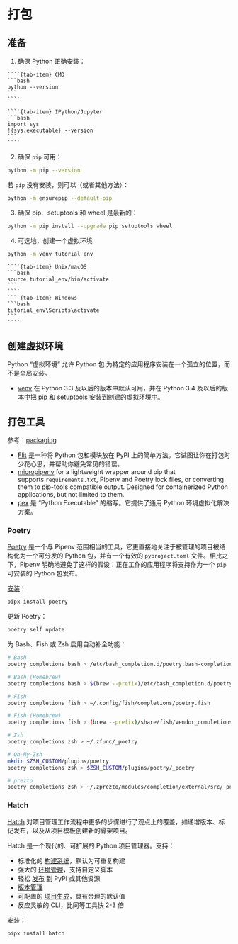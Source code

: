 # 打包

## 准备

1. 确保 Python 正确安装：

`````{tab-set} 
````{tab-item} CMD
```bash
python --version
```
````

````{tab-item} IPython/Jupyter
```bash
import sys
!{sys.executable} --version
```
````
`````

2. 确保 `pip` 可用：

```bash
python -m pip --version
```

若 `pip` 没有安装，则可以（或者其他方法）：

```bash
python -m ensurepip --default-pip
```

3. 确保 pip、setuptools 和 wheel 是最新的：

```bash
python -m pip install --upgrade pip setuptools wheel
```

4. 可选地，创建一个虚拟环境

```bash
python -m venv tutorial_env
```

`````{tab-set} 
````{tab-item} Unix/macOS
```bash
source tutorial_env/bin/activate
```
````
````{tab-item} Windows
```bash
tutorial_env\Scripts\activate
```
````
`````

## 创建虚拟环境

Python “虚拟环境” 允许 Python 包 为特定的应用程序安装在一个孤立的位置，而不是全局安装。

* [venv](https://docs.python.org/3/library/venv.html "(在 Python v3.10)") 在 Python 3.3 及以后的版本中默认可用，并在 Python 3.4 及以后的版本中把 [pip](https://daobook.github.io/packaging.python.org/key_projects.html#pip) 和 [setuptools](https://daobook.github.io/packaging.python.org/key_projects.html#setuptools) 安装到创建的虚拟环境中。

## 打包工具

参考：[packaging](https://daobook.github.io/packaging.python.org/key_projects.html#flit)

- [Flit](https://github.com/daobook/flit) 是一种将 Python 包和模块放在 PyPI 上的简单方法。它试图让你在打包时少花心思，并帮助你避免常见的错误。
- [micropipenv](https://github.com/thoth-station/micropipenv) for a lightweight wrapper around pip that supports `requirements.txt`, Pipenv and Poetry lock files, or converting them to pip-tools compatible output. Designed for containerized Python applications, but not limited to them.
- [pex](https://daobook.github.io/pex/) 是 “Python Executable” 的缩写。它提供了通用 Python 环境虚拟化解决方案。

### Poetry

[Poetry](https://github.com/python-poetry/poetry) 是一个与 Pipenv 范围相当的工具，它更直接地关注于被管理的项目被结构化为一个可分发的 Python 包，并有一个有效的 `pyproject.toml` 文件。相比之下，Pipenv 明确地避免了这样的假设：正在工作的应用程序将支持作为一个 `pip` 可安装的 Python 包发布。

[安装](https://python-poetry.org/docs/#installation)：

```bash
pipx install poetry
```

更新 Poetry：

```bash
poetry self update
```

为 Bash、Fish 或 Zsh 启用自动补全功能：

```bash
# Bash
poetry completions bash > /etc/bash_completion.d/poetry.bash-completion

# Bash (Homebrew)
poetry completions bash > $(brew --prefix)/etc/bash_completion.d/poetry.bash-completion

# Fish
poetry completions fish > ~/.config/fish/completions/poetry.fish

# Fish (Homebrew)
poetry completions fish > (brew --prefix)/share/fish/vendor_completions.d/poetry.fish

# Zsh
poetry completions zsh > ~/.zfunc/_poetry

# Oh-My-Zsh
mkdir $ZSH_CUSTOM/plugins/poetry
poetry completions zsh > $ZSH_CUSTOM/plugins/poetry/_poetry

# prezto
poetry completions zsh > ~/.zprezto/modules/completion/external/src/_poetry
```

### Hatch

[Hatch](https://daobook.github.io/hatch/dev) 对项目管理工作流程中更多的步骤进行了观点上的覆盖，如递增版本、标记发布，以及从项目模板创建新的骨架项目。

Hatch 是一个现代的、可扩展的 Python 项目管理器。支持：

- 标准化的 [构建系统](https://daobook.github.io/hatch/dev/dev/build/#packaging-ecosystem)，默认为可重复构建
- 强大的 [环境管理](https://daobook.github.io/hatch/dev/dev/environment/)，支持自定义脚本
- 轻松 [发布](https://daobook.github.io/hatch/dev/dev/publish/) 到 PyPI 或其他资源
- [版本管理](https://daobook.github.io/hatch/dev/dev/version/)
- 可配置的 [项目生成](https://daobook.github.io/hatch/dev/dev/config/project-templates/)，具有合理的默认值
- 反应灵敏的 CLI，比同等工具快 2-3 倍

[安装](https://daobook.github.io/hatch/dev/dev/install/)：

```bash
pipx install hatch
```
